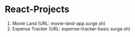 # React-Projects
1. Movie Land (URL: movie-land-app.surge.sh)
2. Expense Tracker (URL: expense-tracker-basic.surge.sh)

 
